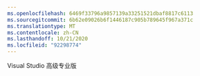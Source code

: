 ```yaml
---
ms.openlocfilehash: 6469f33796a9857139a33251521dbaf8817c6113
ms.sourcegitcommit: 6b62e09026b6f1446187c905b789645f967a371c
ms.translationtype: MT
ms.contentlocale: zh-CN
ms.lasthandoff: 10/21/2020
ms.locfileid: "92298774"
---
```

Visual Studio 高级专业版